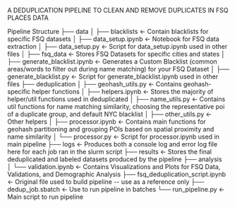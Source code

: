 A DEDUPLICATION PIPELINE TO CLEAN AND REMOVE DUPLICATES IN FSQ PLACES DATA


Pipeline Structure
├── data
│   ├── blacklists                  <- Contain blacklists for specific FSQ datasets
│   ├── data_setup.ipynb            <- Notebook for FSQ data extraction
│   ├── data_setup.py               <- Script for data_setup.ipynb used in other files
│   ├── fsq_data                    <- Stores FSQ Datasets for specific cities and states
│   ├── generate_blacklist.ipynb    <- Generates a Custom Blacklist (common areas/words to filter out during name matching) for your FSQ Dataset
│   ├── generate_blacklist.py       <- Script for generate_blacklist.ipynb used in other files
├── deduplication
│   ├── geohash_utils.py           <- Contains geohash-specific helper functions
│   ├── helpers.ipynb              <- Stores the majority of helper/util functions used in deduplicated
│   ├── name_utils.py              <- Contains util functions for name matching similarity, choosing the representative poi of a duplicate group, and default NYC blacklist
│   ├── other_utils.py             <- Other helpers 
│   ├── processor.ipynb            <- Contains main functions for geohash partitioning and grouping POIs based on spatial proximity and name similarity
│   └── processor.py               <- Script for processor.ipynb used in main pipeline
├── logs                           <- Produces both a console log and error log file here for each job ran in the slurm script
├── results                        <- Stores the final deduplicated and labeled datasets produced by the pipeline
├── analysis                        
│   └── validation.ipynb           <- Contains Visualizations and Plots for FSQ Data, Validations, and Demographic Analysis
├── fsq_deduplication_script.ipynb <- Original file used to build pipeline -- use as a reference only
├── dedup_job.sbatch               <- Use to run pipeline in batches
└── run_pipeline.py                <- Main script to run pipeline
